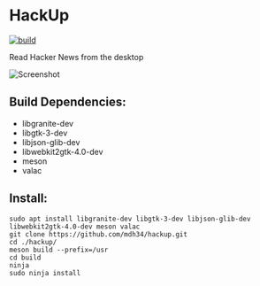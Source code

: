 # HackUp
[![build](https://travis-ci.org/mdh34/hackup.svg?branch=master)](https://travis-ci.org/mdh34/hackup)

Read Hacker News from the desktop

![Screenshot](https://raw.githubusercontent.com/mdh34/hackup/master/data/images/screenshot-1.png)

## Build Dependencies:
 - libgranite-dev
 - libgtk-3-dev
 - libjson-glib-dev
 - libwebkit2gtk-4.0-dev
 - meson
 - valac
 
## Install:
```
sudo apt install libgranite-dev libgtk-3-dev libjson-glib-dev libwebkit2gtk-4.0-dev meson valac
git clone https://github.com/mdh34/hackup.git
cd ./hackup/
meson build --prefix=/usr
cd build
ninja
sudo ninja install
```
